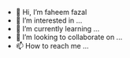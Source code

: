 
* 👋 Hi, I’m faheem fazal
* 👀 I’m interested in ...
* 🌱 I’m currently learning ...
* 💞️ I’m looking to collaborate on ...
* 📫 How to reach me ...

